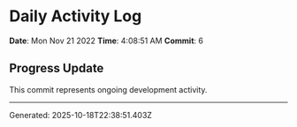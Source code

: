 # Daily Activity Log

**Date**: Mon Nov 21 2022
**Time**: 4:08:51 AM
**Commit**: 6

## Progress Update

This commit represents ongoing development activity.

---
Generated: 2025-10-18T22:38:51.403Z
